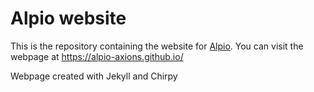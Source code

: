 # Alpio website

This is the repository containing the website for [Alpio](https://github.com/alpio-axions). You can visit the webpage at https://alpio-axions.github.io/

Webpage created with Jekyll and Chirpy

[gem]: https://rubygems.org/gems/jekyll-theme-chirpy
[chirpy]: https://github.com/cotes2020/jekyll-theme-chirpy/
